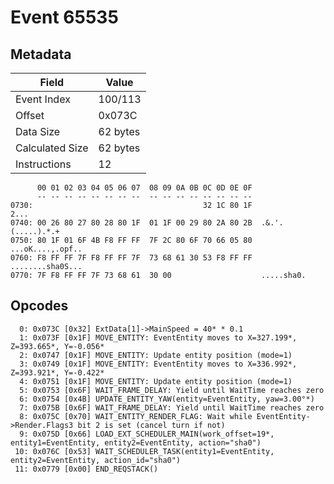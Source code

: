 # Event 65535

## Metadata

| Field           | Value    |
|-----------------|----------|
| Event Index     | 100/113  |
| Offset          | 0x073C   |
| Data Size       | 62 bytes |
| Calculated Size | 62 bytes |
| Instructions    | 12       |

```
      00 01 02 03 04 05 06 07  08 09 0A 0B 0C 0D 0E 0F
      -- -- -- -- -- -- -- --  -- -- -- -- -- -- -- --
0730:                                      32 1C 80 1F              2...
0740: 00 26 80 27 80 28 80 1F  01 1F 00 29 80 2A 80 2B  .&.'.(.....).*.+
0750: 80 1F 01 6F 4B F8 FF FF  7F 2C 80 6F 70 66 05 80  ...oK....,.opf..
0760: F8 FF FF 7F F8 FF FF 7F  73 68 61 30 53 F8 FF FF  ........sha0S...
0770: 7F F8 FF FF 7F 73 68 61  30 00                    .....sha0.      
```

## Opcodes

```
  0: 0x073C [0x32] ExtData[1]->MainSpeed = 40* * 0.1
  1: 0x073F [0x1F] MOVE_ENTITY: EventEntity moves to X=327.199*, Z=393.665*, Y=-0.056*
  2: 0x0747 [0x1F] MOVE_ENTITY: Update entity position (mode=1)
  3: 0x0749 [0x1F] MOVE_ENTITY: EventEntity moves to X=336.992*, Z=393.921*, Y=-0.422*
  4: 0x0751 [0x1F] MOVE_ENTITY: Update entity position (mode=1)
  5: 0x0753 [0x6F] WAIT_FRAME_DELAY: Yield until WaitTime reaches zero
  6: 0x0754 [0x4B] UPDATE_ENTITY_YAW(entity=EventEntity, yaw=3.00°*)
  7: 0x075B [0x6F] WAIT_FRAME_DELAY: Yield until WaitTime reaches zero
  8: 0x075C [0x70] WAIT_ENTITY_RENDER_FLAG: Wait while EventEntity->Render.Flags3 bit 2 is set (cancel turn if not)
  9: 0x075D [0x66] LOAD_EXT_SCHEDULER_MAIN(work_offset=19*, entity1=EventEntity, entity2=EventEntity, action="sha0")
 10: 0x076C [0x53] WAIT_SCHEDULER_TASK(entity1=EventEntity, entity2=EventEntity, action_id="sha0")
 11: 0x0779 [0x00] END_REQSTACK()
```

